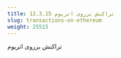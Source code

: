 ```yaml
---
title: 12.3.15 تراکنش برروی اتریوم
slug: transactions-on-ethereum
weight: 25515
---
```

تراکنش برروی اتریوم